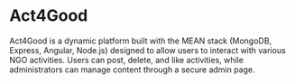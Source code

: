 # Act4Good
Act4Good is a dynamic platform built with the MEAN stack (MongoDB, Express, Angular, Node.js) designed to allow users to interact with various NGO activities. Users can post, delete, and like activities, while administrators can manage content through a secure admin page.
